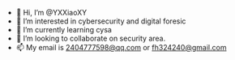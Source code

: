 - 👋 Hi, I’m @YXXiaoXY
- 👀 I’m interested in cybersecurity and digital foresic
- 🌱 I’m currently learning cysa
- 💞️ I’m looking to collaborate on security area.
- 📫 My email is 2404777598@qq.com or fh324240@gmail.com

<!---
YXXiaoXY/YXXiaoXY is a ✨ special ✨ repository because its `README.md` (this file) appears on your GitHub profile.
You can click the Preview link to take a look at your changes.
--->
